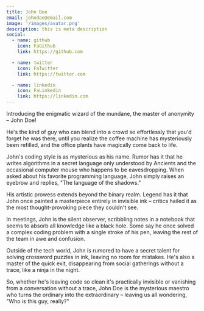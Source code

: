 ```yaml
---
title: John Doe
email: johndoe@email.com
image: '/images/avatar.png'
description: this is meta description
social:
  - name: github
    icon: FaGithub
    link: https://github.com

  - name: twitter
    icon: FaTwitter
    link: https://twitter.com

  - name: linkedin
    icon: FaLinkedin
    link: https://linkedin.com
---
```


Introducing the enigmatic wizard of the mundane, the master of anonymity – John Doe!

He's the kind of guy who can blend into a crowd so effortlessly that you'd forget he was there, until you realize the coffee machine has mysteriously been refilled, and the office plants have magically come back to life.

John's coding style is as mysterious as his name. Rumor has it that he writes algorithms in a secret language only understood by Ancients and the occasional computer mouse who happens to be eavesdropping. When asked about his favorite programming language, John simply raises an eyebrow and replies, "The language of the shadows."

His artistic prowess extends beyond the binary realm. Legend has it that John once painted a masterpiece entirely in invisible ink – critics hailed it as the most thought-provoking piece they couldn't see.

In meetings, John is the silent observer, scribbling notes in a notebook that seems to absorb all knowledge like a black hole. Some say he once solved a complex coding problem with a single stroke of his pen, leaving the rest of the team in awe and confusion.

Outside of the tech world, John is rumored to have a secret talent for solving crossword puzzles in ink, leaving no room for mistakes. He's also a master of the quick exit, disappearing from social gatherings without a trace, like a ninja in the night.

So, whether he's leaving code so clean it's practically invisible or vanishing from a conversation without a trace, John Doe is the mysterious maestro who turns the ordinary into the extraordinary – leaving us all wondering, "Who is this guy, really?"
